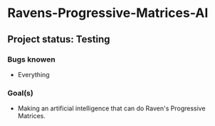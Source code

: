 # Ravens-Progressive-Matrices-AI
## Project status: Testing
### Bugs knowen
* Everything
### Goal(s)
* Making an artificial intelligence that can do Raven's Progressive Matrices.

